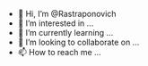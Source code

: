 - 👋 Hi, I’m @Rastraponovich
- 👀 I’m interested in ...
- 🌱 I’m currently learning ...
- 💞️ I’m looking to collaborate on ...
- 📫 How to reach me ...

<!---
Rastraponovich/Rastraponovich is a ✨ special ✨ repository because its `README.md` (this file) appears on your GitHub profile.
You can click the Preview link to take a look at your changes.
--->
